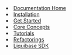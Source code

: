<li><a href="/documentation/index.html"><span>Documentation Home</span></a></li>
<li><a href="/documentation/installation/index.html"><span>Installation</span></a></li>
<li><a href="/get_started/index.html"><span>Get Started</span></a></li>
<li><a href="/documentation/core-concepts/index.html"><span>Core Concepts</span></a></li>
<li><a href="/documentation/tutorials/index.html"><span>Tutorials</span></a></li>
<li><a href="/documentation/changes/index.html"><span>Refactorings</span></a></li>
<li><a href="/documentation/sdk/index.html"><span>Liquibase SDK</span></a></li>

